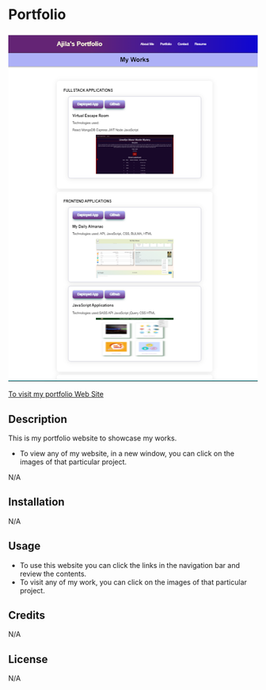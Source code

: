 # Portfolio

![](./src/images/screenshot.png)


[To visit my portfolio Web Site](https://ajilakj.github.io/Ajila-Portfolio/)

## Description
This is my portfolio website to showcase my works.
  - To view any of my website, in a new window, you can click on the images of that particular project.
  
N/A

## Installation
N/A

## Usage
- To use this website you can click the links in the navigation bar and review the contents.
- To visit any of my work, you can click on the images of that particular project.

## Credits
N/A

## License
N/A
